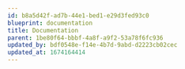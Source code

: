 ```yaml
---
id: b8a5d42f-ad7b-44e1-bed1-e29d3fed93c0
blueprint: documentation
title: Documentation
parent: 1be80f64-bbbf-4a8f-a9f2-53a78f6fc936
updated_by: bdf0548e-f14e-4b7d-9abd-d2223cb02cec
updated_at: 1674164414
---
```

